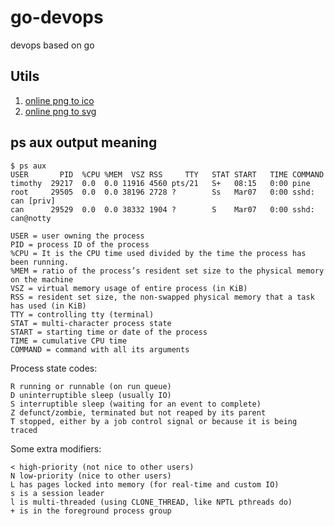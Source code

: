 # go-devops
devops based on go

## Utils
1. [online png to ico](https://cloudconvert.com/png-to-ico)
2. [online png to svg](https://image.online-convert.com/convert-to-svg)

## ps aux output meaning
```
$ ps aux  
USER       PID  %CPU %MEM  VSZ RSS     TTY   STAT START   TIME COMMAND
timothy  29217  0.0  0.0 11916 4560 pts/21   S+   08:15   0:00 pine  
root     29505  0.0  0.0 38196 2728 ?        Ss   Mar07   0:00 sshd: can [priv]   
can      29529  0.0  0.0 38332 1904 ?        S    Mar07   0:00 sshd: can@notty  
```

    USER = user owning the process
    PID = process ID of the process
    %CPU = It is the CPU time used divided by the time the process has been running.
    %MEM = ratio of the process’s resident set size to the physical memory on the machine
    VSZ = virtual memory usage of entire process (in KiB)
    RSS = resident set size, the non-swapped physical memory that a task has used (in KiB)
    TTY = controlling tty (terminal)
    STAT = multi-character process state
    START = starting time or date of the process
    TIME = cumulative CPU time
    COMMAND = command with all its arguments



Process state codes:

    R running or runnable (on run queue)
    D uninterruptible sleep (usually IO)
    S interruptible sleep (waiting for an event to complete)
    Z defunct/zombie, terminated but not reaped by its parent
    T stopped, either by a job control signal or because it is being traced

Some extra modifiers:

    < high-priority (not nice to other users)
    N low-priority (nice to other users)
    L has pages locked into memory (for real-time and custom IO)
    s is a session leader
    l is multi-threaded (using CLONE_THREAD, like NPTL pthreads do)
    + is in the foreground process group
